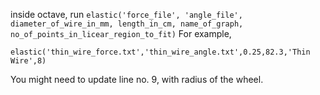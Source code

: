 inside octave, run `elastic('force_file', 'angle_file', diameter_of_wire_in_mm, length_in_cm, name_of_graph, no_of_points_in_licear_region_to_fit)`
For example,
```
elastic('thin_wire_force.txt','thin_wire_angle.txt',0.25,82.3,'Thin Wire',8)
```

You might need to update line no. 9, with radius of the wheel.
